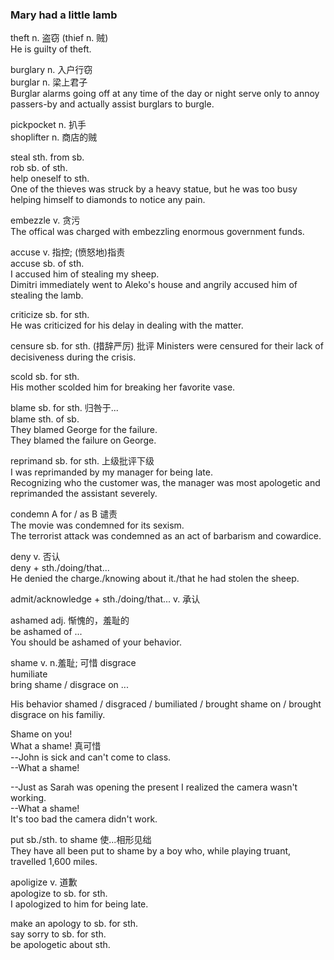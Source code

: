 ### Mary had a little lamb  
theft n. 盗窃 (thief n. 贼)  
He is guilty of theft.  
    
burglary n. 入户行窃  
burglar n. 梁上君子  
Burglar alarms going off at any time of the day or night serve only to annoy passers-by and actually assist burglars to burgle.  
  
pickpocket n. 扒手  
shoplifter n. 商店的贼  
  
steal sth. from sb.  
rob sb. of sth.  
help oneself to sth.  
One of the thieves was struck by a heavy statue, but he was too busy helping himself to diamonds to notice any pain.  
  
embezzle v. 贪污  
The offical was charged with embezzling enormous government funds.  
  
accuse v. 指控; (愤怒地)指责  
accuse sb. of sth.  
I accused him of stealing my sheep.  
Dimitri immediately went to Aleko's house and angrily accused him of stealing the lamb.  
  
criticize sb. for sth.  
He was criticized for his delay in dealing with the matter.  
  
censure sb. for sth. (措辞严厉) 批评
Ministers were censured for their lack of decisiveness during the crisis.  
  
scold sb. for sth.  
His mother scolded him for breaking her favorite vase.  
  
blame sb. for sth. 归咎于...  
blame sth. of sb.  
They blamed George for the failure.  
They blamed the failure on George.  
  
reprimand sb. for sth. 上级批评下级  
I was reprimanded by my manager for being late.  
Recognizing who the customer was, the manager was most apologetic and reprimanded the assistant severely.  
  
condemn A for / as B 谴责  
The movie was condemned for its sexism.  
The terrorist attack was condemned as an act of barbarism and cowardice.  
  
deny v. 否认  
deny + sth./doing/that...  
He denied the charge./knowing about it./that he had stolen the sheep.  
  
admit/acknowledge + sth./doing/that... v. 承认  
  
ashamed adj. 惭愧的，羞耻的  
be ashamed of ...  
You should be ashamed of your behavior.  
  
shame v. n.羞耻; 可惜
disgrace  
humiliate  
bring shame / disgrace on ...  
  
His behavior shamed / disgraced / bumiliated / brought shame on / brought disgrace on his familiy.  
  
Shame on you!  
What a shame! 真可惜  
--John is sick and can't come to class.  
--What a shame!  
  
--Just as Sarah was opening the present I realized the camera wasn't working.  
--What a shame!  
It's too bad the camera didn't work.  
  
put sb./sth. to shame  使...相形见绌  
They have all been put to shame by a boy who, while playing truant, travelled 1,600 miles.  
  
apoligize v. 道歉  
apologize to sb. for sth.  
I apologized to him for being late.  
  
make an apology to sb. for sth.  
say sorry to sb. for sth.  
be apologetic about sth.  
